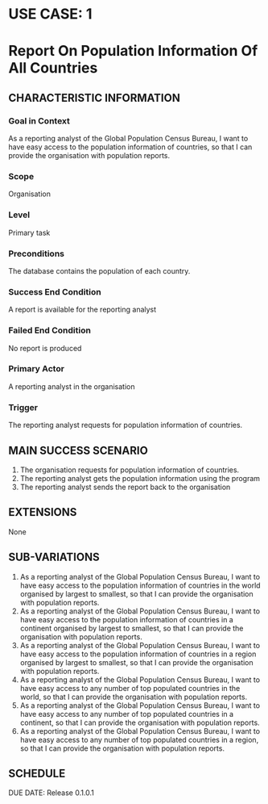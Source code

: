 # USE CASE: 1
# Report On Population Information Of All Countries

## CHARACTERISTIC INFORMATION
### Goal in Context
As a reporting analyst of the Global Population Census Bureau, I want to have easy access to the population information of countries, so that I can provide the organisation with population reports.
### Scope
Organisation
### Level
Primary task
### Preconditions
The database contains the population of each country.
### Success End Condition
A report is available for the reporting analyst
### Failed End Condition
No report is produced
### Primary Actor
A reporting analyst in the organisation
### Trigger
The reporting analyst requests for population information of countries.

## MAIN SUCCESS SCENARIO
1. The organisation requests for population information of countries.
2. The reporting analyst gets the population information using the program
3. The reporting analyst sends the report back to the organisation

## EXTENSIONS
None

## SUB-VARIATIONS
1. As a reporting analyst of the Global Population Census Bureau, I want to have easy access to the population information of countries in the world organised by largest to smallest, so that I can provide the organisation with population reports.
2. As a reporting analyst of the Global Population Census Bureau, I want to have easy access to the population information of countries in a continent organised by largest to smallest, so that I can provide the organisation with population reports.
3. As a reporting analyst of the Global Population Census Bureau, I want to have easy access to the population information of countries in a region organised by largest to smallest, so that I can provide the organisation with population reports.
4. As a reporting analyst of the Global Population Census Bureau, I want to have easy access to any number of top populated countries in the world, so that I can provide the organisation with population reports.
5. As a reporting analyst of the Global Population Census Bureau, I want to have easy access to any number of top populated countries in a continent, so that I can provide the organisation with population reports.
6. As a reporting analyst of the Global Population Census Bureau, I want to have easy access to any number of top populated countries in a region, so that I can provide the organisation with population reports.

## SCHEDULE
DUE DATE: Release 0.1.0.1